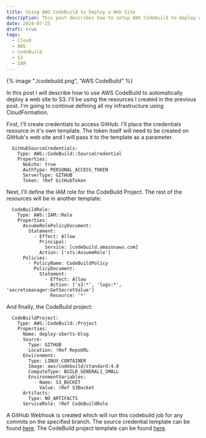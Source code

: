 ```yaml
---
title: Using AWS CodeBuild to Deploy a Web Site
description: This post describes how to setup AWS Codebuild to deploy a basic web site.
date: 2024-07-25
draft: true
tags:
  - Cloud
  - AWS
  - CodeBuild
  - S3
  - IAM
---
```

{% image "./codebuild.png", "AWS CodeBuild" %}

In this post I will describe how to use AWS CodeBuild to automatically deploy a web site to S3. I'll be using the resources I created in the previous post. I'm going to continue defining all my infrastructure using CloudFormation.

First, I'll create credentials to access GitHub. I'll place the credentials resource in it's own template. The token itself will need to be created on GitHub's web site and I will pass it to the template as a parameter.

```
  GitHubSourceCredentials:
    Type: AWS::CodeBuild::SourceCredential
    Properties:
      NoEcho: true
      AuthType: PERSONAL_ACCESS_TOKEN
      ServerType: GITHUB
      Token: !Ref GitHubToken
```

Next, I'll define the IAM role for the CodeBuild Project. The rest of the resources will be in another template:

```
  CodeBuildRole:
    Type: AWS::IAM::Role
    Properties:
      AssumeRolePolicyDocument:
        Statement:
          - Effect: Allow
            Principal:
              Service: [codebuild.amazonaws.com]
            Action: ['sts:AssumeRole']
      Policies:
        - PolicyName: CodeBuildPolicy
          PolicyDocument:
            Statement:
              - Effect: Allow
                Action: ['s3:*', 'logs:*', 'secretsmanager:GetSecretValue']
                Resource: '*'
```

And finally, the CodeBuild project:

```
  CodeBuildProject:
    Type: AWS::CodeBuild::Project
    Properties:
      Name: deploy-sberts-blog
      Source:
        Type: GITHUB
        Location: !Ref RepoURL
      Environment:
        Type: LINUX_CONTAINER
        Image: aws/codebuild/standard:4.0
        ComputeType: BUILD_GENERAL1_SMALL
        EnvironmentVariables:
          - Name: S3_BUCKET
            Value: !Ref S3Bucket
      Artifacts:
        Type: NO_ARTIFACTS
      ServiceRole: !Ref CodeBuildRole
```

A GitHub Webhook is created which will run this codebuild job for any commits on the specified branch. The source credential template can be found <a href="/content/token.yaml">here</a>. The CodeBuild project template can be found <a href="/content/codebuild.yaml">here</a>.